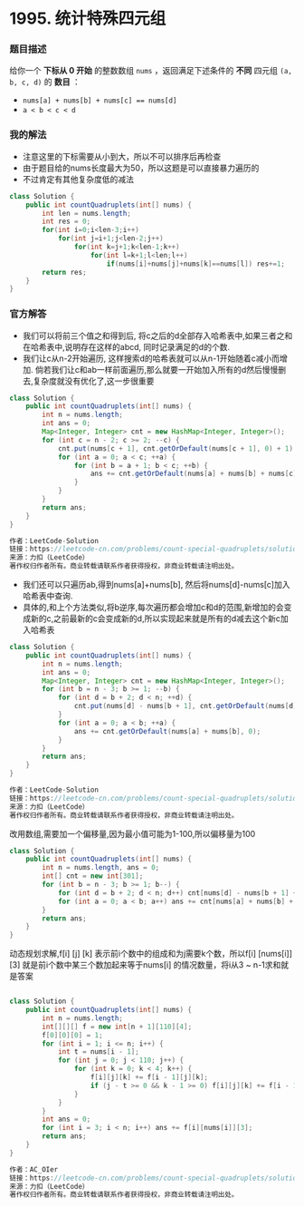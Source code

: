 # 1995. 统计特殊四元组

### 题目描述

给你一个 **下标从 0 开始** 的整数数组 `nums` ，返回满足下述条件的 **不同** 四元组 `(a, b, c, d)` 的 **数目** ：

- `nums[a] + nums[b] + nums[c] == nums[d]` 
- `a < b < c < d`

### 我的解法

- 注意这里的下标需要从小到大，所以不可以排序后再检查
- 由于题目给的nums长度最大为50，所以这题是可以直接暴力遍历的
- 不过肯定有其他复杂度低的减法

```java
class Solution {
    public int countQuadruplets(int[] nums) {
        int len = nums.length;
        int res = 0;
        for(int i=0;i<len-3;i++)
            for(int j=i+1;j<len-2;j++)
                for(int k=j+1;k<len-1;k++)
                    for(int l=k+1;l<len;l++)
                        if(nums[i]+nums[j]+nums[k]==nums[l]) res+=1;
        return res;
    }
}
```

### 官方解答

- 我们可以将前三个值之和得到后, 将c之后的d全部存入哈希表中,如果三者之和在哈希表中,说明存在这样的abcd, 同时记录满足的d的个数.
- 我们让c从n-2开始遍历, 这样搜索d的哈希表就可以从n-1开始随着c减小而增加. 倘若我们让c和ab一样前面遍历,那么就要一开始加入所有的d然后慢慢删去,复杂度就没有优化了,这一步很重要

```java
class Solution {
    public int countQuadruplets(int[] nums) {
        int n = nums.length;
        int ans = 0;
        Map<Integer, Integer> cnt = new HashMap<Integer, Integer>();
        for (int c = n - 2; c >= 2; --c) {
            cnt.put(nums[c + 1], cnt.getOrDefault(nums[c + 1], 0) + 1);
            for (int a = 0; a < c; ++a) {
                for (int b = a + 1; b < c; ++b) {
                    ans += cnt.getOrDefault(nums[a] + nums[b] + nums[c], 0);
                }
            }
        }
        return ans;
    }
}

作者：LeetCode-Solution
链接：https://leetcode-cn.com/problems/count-special-quadruplets/solution/tong-ji-te-shu-si-yuan-zu-by-leetcode-so-50e2/
来源：力扣（LeetCode）
著作权归作者所有。商业转载请联系作者获得授权，非商业转载请注明出处。
```

- 我们还可以只遍历ab,得到nums[a]+nums[b], 然后将nums[d]-nums[c]加入哈希表中查询.
- 具体的,和上个方法类似,将b逆序,每次遍历都会增加c和d的范围,新增加的会变成新的c,之前最新的c会变成新的d,所以实现起来就是所有的d减去这个新c加入哈希表

```java
class Solution {
    public int countQuadruplets(int[] nums) {
        int n = nums.length;
        int ans = 0;
        Map<Integer, Integer> cnt = new HashMap<Integer, Integer>();
        for (int b = n - 3; b >= 1; --b) {
            for (int d = b + 2; d < n; ++d) {
                cnt.put(nums[d] - nums[b + 1], cnt.getOrDefault(nums[d] - nums[b + 1], 0) + 1);
            }
            for (int a = 0; a < b; ++a) {
                ans += cnt.getOrDefault(nums[a] + nums[b], 0);
            }
        }
        return ans;
    }
}

作者：LeetCode-Solution
链接：https://leetcode-cn.com/problems/count-special-quadruplets/solution/tong-ji-te-shu-si-yuan-zu-by-leetcode-so-50e2/
来源：力扣（LeetCode）
著作权归作者所有。商业转载请联系作者获得授权，非商业转载请注明出处。
```

改用数组,需要加一个偏移量,因为最小值可能为1-100,所以偏移量为100

```java
class Solution {
    public int countQuadruplets(int[] nums) {
        int n = nums.length, ans = 0;
        int[] cnt = new int[301];
        for (int b = n - 3; b >= 1; b--) {
            for (int d = b + 2; d < n; d++) cnt[nums[d] - nums[b + 1] + 100]++;
            for (int a = 0; a < b; a++) ans += cnt[nums[a] + nums[b] + 100];
        }
        return ans;
    }
}
```

动态规划求解,f[i] [j] [k] 表示前i个数中的组成和为j需要k个数，所以f[i] [nums[i]] [3] 就是前i个数中某三个数加起来等于nums[i] 的情况数量，将i从3 ~ n-1求和就是答案

```java

class Solution {
    public int countQuadruplets(int[] nums) {
        int n = nums.length;
        int[][][] f = new int[n + 1][110][4];
        f[0][0][0] = 1;
        for (int i = 1; i <= n; i++) {
            int t = nums[i - 1];
            for (int j = 0; j < 110; j++) {
                for (int k = 0; k < 4; k++) {
                    f[i][j][k] += f[i - 1][j][k];
                    if (j - t >= 0 && k - 1 >= 0) f[i][j][k] += f[i - 1][j - t][k - 1];
                }
            }
        }
        int ans = 0;
        for (int i = 3; i < n; i++) ans += f[i][nums[i]][3];
        return ans;
    }
}

作者：AC_OIer
链接：https://leetcode-cn.com/problems/count-special-quadruplets/solution/gong-shui-san-xie-yi-ti-si-jie-mei-ju-ha-gmhv/
来源：力扣（LeetCode）
著作权归作者所有。商业转载请联系作者获得授权，非商业转载请注明出处。
```

